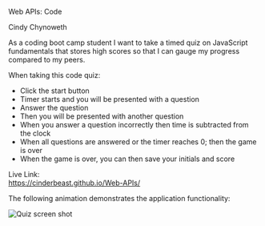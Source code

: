 Web APIs: Code 

Cindy Chynoweth

As a coding boot camp student I want to take a timed quiz on JavaScript fundamentals that stores high scores so that I can gauge my progress compared to my peers.


When taking this code quiz:
- Click the start button
- Timer starts and you will be presented with a question
- Answer the question
- Then you will be presented with another question 
- When you answer a question incorrectly then time is subtracted from the clock
- When all questions are answered or the timer reaches 0; then the game is over
- When the game is over, you can then save your initials and score

Live Link:  
https://cinderbeast.github.io/Web-APIs/

The following animation demonstrates the application functionality:

![Quiz screen shot](https://user-images.githubusercontent.com/105569378/178125312-20b1b388-725e-4c0a-83fe-a7f3ebc05c99.png)
